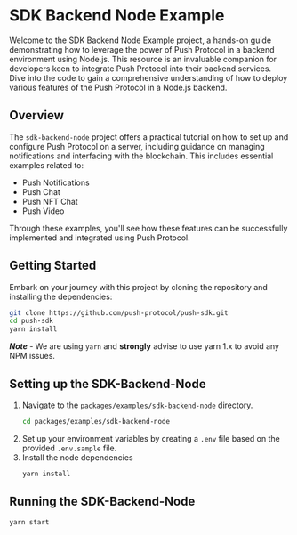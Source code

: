 # SDK Backend Node Example

Welcome to the SDK Backend Node Example project, a hands-on guide demonstrating how to leverage the power of Push Protocol in a backend environment using Node.js. This resource is an invaluable companion for developers keen to integrate Push Protocol into their backend services. Dive into the code to gain a comprehensive understanding of how to deploy various features of the Push Protocol in a Node.js backend.

## Overview

The `sdk-backend-node` project offers a practical tutorial on how to set up and configure Push Protocol on a server, including guidance on managing notifications and interfacing with the blockchain. This includes essential examples related to:

- Push Notifications
- Push Chat
- Push NFT Chat
- Push Video

Through these examples, you'll see how these features can be successfully implemented and integrated using Push Protocol.

## Getting Started

Embark on your journey with this project by cloning the repository and installing the dependencies:

```bash
git clone https://github.com/push-protocol/push-sdk.git
cd push-sdk
yarn install
```

**_Note_** - We are using `yarn` and **strongly** advise to use yarn 1.x to avoid any NPM issues.

## Setting up the SDK-Backend-Node

1. Navigate to the `packages/examples/sdk-backend-node` directory.
   ```bash
   cd packages/examples/sdk-backend-node
   ```
2. Set up your environment variables by creating a `.env` file based on the provided `.env.sample` file.
3. Install the node dependencies
   ```bash
   yarn install
   ```

## Running the SDK-Backend-Node

```bash
yarn start
```
